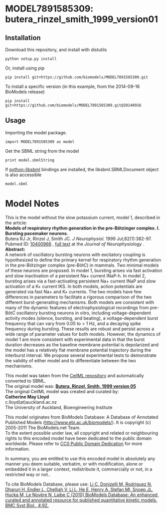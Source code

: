 # MODEL7891585309: butera_rinzel_smith_1999_version01

## Installation

Download this repository, and install with distutils

`python setup.py install`

Or, install using pip

`pip install git+https://github.com/biomodels/MODEL7891585309.git`

To install a specific version (in this example, from the 2014-09-16 BioModels release)

`pip install git+https://github.com/biomodels/MODEL7891585309.git@20140916`

## Usage

Importing the model package.

`import MODEL7891585309 as model`

Get the SBML string from the model

`print model.sbmlString`

If [python-libsbml](https://pypi.python.org/pypi/python-libsbml) bindings are
installed, the libsbml.SBMLDocument object is also accessible

`model.sbml`


# Model Notes


This is the model without the slow potassium current, model 1, described in
the article:  
**Models of respiratory rhythm generation in the pre-Bötzinger complex. I. Bursting pacemaker neurons.**   
Butera RJ Jr, Rinzel J, Smith JC. _J Neurophysiol._ 1999 Jul;82(1):382-97.
Pubmed ID: [10400966](http://www.ncbi.nlm.nih.gov/pubmed/10400966) , [full
text](http://jn.physiology.org/cgi/content/full/82/1/382) at the _Journal of
Neurophysiology_ .  
**Abstract:**   
A network of oscillatory bursting neurons with excitatory coupling is
hypothesized to define the primary kernel for respiratory rhythm generation in
the pre-Bötzinger complex (pre-BötC) in mammals. Two minimal models of these
neurons are proposed. In model 1, bursting arises via fast activation and slow
inactivation of a persistent Na+ current INaP-h. In model 2, bursting arises
via a fast-activating persistent Na+ current INaP and slow activation of a K+
current IKS. In both models, action potentials are generated via fast Na+ and
K+ currents. The two models have few differences in parameters to facilitate a
rigorous comparison of the two different burst-generating mechanisms. Both
models are consistent with many of the dynamic features of
electrophysiological recordings from pre-BötC oscillatory bursting neurons in
vitro, including voltage-dependent activity modes (silence, bursting, and
beating), a voltage-dependent burst frequency that can vary from 0.05 to > 1
Hz, and a decaying spike frequency during bursting. These results are robust
and persist across a wide range of parameter values for both models. However,
the dynamics of model 1 are more consistent with experimental data in that the
burst duration decreases as the baseline membrane potential is depolarized and
the model has a relatively flat membrane potential trajectory during the
interburst interval. We propose several experimental tests to demonstrate the
validity of either model and to differentiate between the two mechanisms.

This model was taken from the [CellML
repository](http://www.cellml.org/models) and automatically converted to SBML.  
The original model was: [ **Butera, Rinzel, Smith, 1999 version 05**
](http://www.cellml.org/models/butera_rinzel_smith_1999_version05)  
The original CellML model was created and curated by:  
**Catherine May Lloyd**   
c.lloyd(at)auckland.ac.nz  
The University of Auckland, Bioengineering Institute

This model originates from BioModels Database: A Database of Annotated
Published Models (http://www.ebi.ac.uk/biomodels/). It is copyright (c)
2005-2011 The BioModels.net Team.  
To the extent possible under law, all copyright and related or neighbouring
rights to this encoded model have been dedicated to the public domain
worldwide. Please refer to [CC0 Public Domain
Dedication](http://creativecommons.org/publicdomain/zero/1.0/) for more
information.

In summary, you are entitled to use this encoded model in absolutely any
manner you deem suitable, verbatim, or with modification, alone or embedded it
in a larger context, redistribute it, commercially or not, in a restricted way
or not..  
  
To cite BioModels Database, please use: [Li C, Donizelli M, Rodriguez N,
Dharuri H, Endler L, Chelliah V, Li L, He E, Henry A, Stefan MI, Snoep JL,
Hucka M, Le Novère N, Laibe C (2010) BioModels Database: An enhanced, curated
and annotated resource for published quantitative kinetic models. BMC Syst
Biol., 4:92.](http://www.ncbi.nlm.nih.gov/pubmed/20587024)


